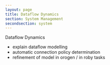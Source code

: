 ```yaml
---
layout: page
title: Dataflow Dynamics
section: System Management
secondsection: system
---
```

<div class="content2">
<div class="content2-pagetitle">Dataflow Dynamics</div>
<div class="content2-container line-box">
<div class="content2-container-1col">



<ul>
<li>explain dataflow modelling</li>
<li>automatic connection policy determination</li>
<li>refinement of model in orogen / in roby tasks</li>
</ul>



</div>
</div>
</div>
